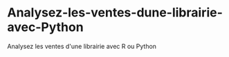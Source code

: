# Analysez-les-ventes-dune-librairie-avec-Python
Analysez les ventes d'une librairie avec R ou Python
